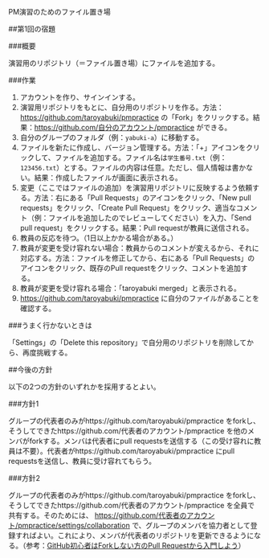 PM演習のためのファイル置き場

##第1回の宿題

###概要

演習用のリポジトリ（＝ファイル置き場）にファイルを追加する。

###作業

1. アカウントを作り、サインインする。
1. 演習用リポジトリをもとに、自分用のリポジトリを作る。方法：https://github.com/taroyabuki/pmpractice の「Fork」をクリックする。結果：https://github.com/自分のアカウント/pmpractice ができる。
1. 自分のグループのフォルダ（例：`yabuki-a`）に移動する。
1. ファイルを新たに作成し、バージョン管理する。方法：「+」アイコンをクリックして、ファイルを追加する。ファイル名は`学生番号.txt`（例：`123456.txt`）とする。ファイルの内容は任意。ただし、個人情報は書かない。結果：作成したファイルが画面に表示される。
1. 変更（ここではファイルの追加）を演習用リポジトリに反映するよう依頼する。方法：右にある「Pull Requests」のアイコンをクリック、「New pull requests」をクリック、「Create Pull Request」をクリック、適当なコメント（例：ファイルを追加したのでレビューしてください）を入力、「Send pull request」をクリックする。結果：Pull requestが教員に送信される。
1. 教員の反応を待つ。（1日以上かかる場合がある。）
1. 教員が変更を受け容れない場合：教員からのコメントが変えるから、それに対応する。方法：ファイルを修正してから、右にある「Pull Requests」のアイコンをクリック、既存のPull requestをクリック、コメントを追加する。
1. 教員が変更を受け容れる場合：「taroyabuki merged」と表示される。
1. https://github.com/taroyabuki/pmpractice に自分のファイルがあることを確認する。


###うまく行かないときは

「Settings」の「Delete this repository」で自分用のリポジトリを削除してから、再度挑戦する。

##今後の方針

以下の2つの方針のいずれかを採用するとよい。

###方針1

グループの代表者のみがhttps://github.com/taroyabuki/pmpractice をforkし、そうしてできたhttps://github.com/代表者のアカウント/pmpractice を他のメンバがforkする。メンバは代表者にpull requestsを送信する（この受け容れに教員は不要）。代表者がhttps://github.com/taroyabuki/pmpractice にpull requestsを送信し、教員に受け容れてもらう。

###方針2

グループの代表者のみがhttps://github.com/taroyabuki/pmpractice をforkし、そうしてできたhttps://github.com/代表者のアカウント/pmpractice を全員で共有する。そのためには、 https://github.com/代表者のアカウント/pmpractice/settings/collaboration で、グループのメンバを協力者として登録すればよい。これにより、メンバが代表者のリポジトリを更新できるようになる。（参考：[GitHub初心者はForkしない方のPull Requestから入門しよう](http://blog.qnyp.com/2013/05/28/pull-request-for-github-beginners/)）
